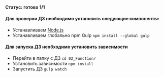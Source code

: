 #### Статус: готово 1/1

#### Для проверки ДЗ необходимо установить следующие компоненты:

* Устанавливаем [Node.js](https://nodejs.org/)
* Устанавливаем глобально npm Gulp ```npm install --global gulp```

#### Для запуска ДЗ необходимо установить зависимости
* Перейти в папку с ДЗ ```cd 02_Function/```
* Установить зависимости ```npm install```
* Запустить ДЗ ```gulp watch```
